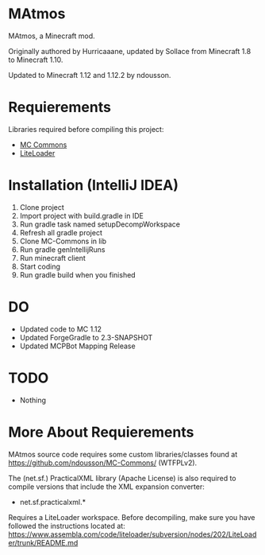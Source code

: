 # MAtmos

MAtmos, a Minecraft mod.

Originally authored by Hurricaaane, updated by Sollace from Minecraft 1.8 to Minecraft 1.10.

Updated to Minecraft 1.12 and 1.12.2 by ndousson.

# Requierements

Libraries required before compiling this project:

- [MC Commons](https://github.com/ndousson/MC-Commons)
- [LiteLoader](http://www.liteloader.com/)

# Installation (IntelliJ IDEA)

1. Clone project
2. Import project with build.gradle in IDE
3. Run gradle task named setupDecompWorkspace
4. Refresh all gradle project
5. Clone MC-Commons in lib
6. Run gradle genIntellijRuns
7. Run minecraft client
8. Start coding
9. Run gradle build when you finished

# DO

- Updated code to MC 1.12
- Updated ForgeGradle to 2.3-SNAPSHOT
- Updated MCPBot Mapping Release

# TODO

- Nothing

# More About Requierements

MAtmos source code requires some custom libraries/classes found at https://github.com/ndousson/MC-Commons/ (WTFPLv2).

The (net.sf.) PracticalXML library (Apache License) is also required to compile versions that include the XML expansion converter:
- net.sf.practicalxml.*

Requires a LiteLoader workspace. Before decompiling, make sure you have followed the instructions located at:
https://www.assembla.com/code/liteloader/subversion/nodes/202/LiteLoader/trunk/README.md